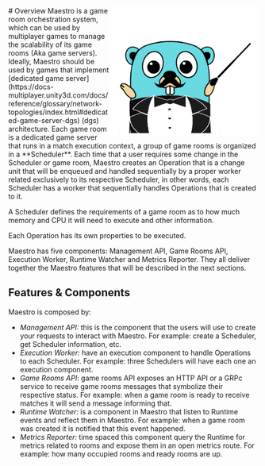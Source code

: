 <img align="right" width="300" height="260" src="./images/gopher-maestro.png">
# Overview
Maestro is a game room orchestration system, which can be used by multiplayer games to manage the scalability of its game rooms (Aka game servers). Ideally, Maestro should be used by games that implement [dedicated game server](https://docs-multiplayer.unity3d.com/docs/reference/glossary/network-topologies/index.html#dedicated-game-server-dgs) (dgs) architecture. Each game room is a dedicated game server that runs in a match execution context, a group of game rooms is organized in a **Scheduler**. Each time that a user requires some change in the Scheduler or game room, Maestro creates an Operation that is a change unit that will be enqueued and handled sequentially by a proper worker related exclusively to its respective Scheduler, in other words, each Scheduler has a worker that sequentially handles Operations that is created to it.

A Scheduler defines the requirements of a game room as to how much memory and CPU it will need to execute and other information.

Each Operation has its own properties to be executed.

Maestro has five components: Management API, Game Rooms API, Execution Worker, Runtime Watcher and Metrics Reporter. They all deliver together the Maestro features that will be described in the next sections.

## Features & Components

Maestro is composed by:

- *Management API:* this is the component that the users will use to create your requests to interact with Maestro. For example: create a Scheduler, get Scheduler information, etc.
- *Execution Worker:* have an execution component to handle Operations to each Scheduler. For example: three Schedulers will have each one an execution component.
- *Game Rooms API*: game rooms API exposes an HTTP API or a GRPc service to receive game rooms messages that symbolize their respective status. For example: when a game room is ready to receive matches it will send a message informing that.
- *Runtime Watcher:* is a component in Maestro that listen to Runtime events and reflect them in Maestro. For example: when a game room was created it is notified that this event happened.
- *Metrics Reporter:* time spaced this component query the Runtime for metrics related to rooms and expose them in an open metrics route. For example: how many occupied rooms and ready rooms are up.

[//]: # (## Support & Community)

[//]: # ()
[//]: # (Include how users can reach out to you or your team. Include any details they should gather or have handy to facilitate resolution of the issue.)
